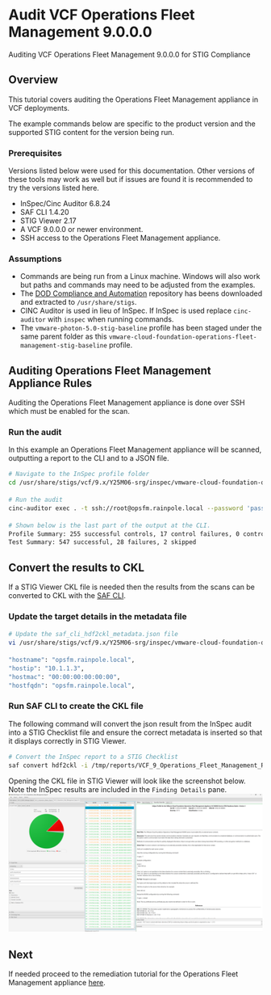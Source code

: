 # Audit VCF Operations Fleet Management 9.0.0.0
Auditing VCF Operations Fleet Management 9.0.0.0 for STIG Compliance

## Overview
This tutorial covers auditing the Operations Fleet Management appliance in VCF deployments.  

The example commands below are specific to the product version and the supported STIG content for the version being run.

### Prerequisites
Versions listed below were used for this documentation. Other versions of these tools may work as well but if issues are found it is recommended to try the versions listed here.  

* InSpec/Cinc Auditor 6.8.24
* SAF CLI 1.4.20
* STIG Viewer 2.17
* A VCF 9.0.0.0 or newer environment.
* SSH access to the Operations Fleet Management appliance.

### Assumptions
* Commands are being run from a Linux machine. Windows will also work but paths and commands may need to be adjusted from the examples.
* The [DOD Compliance and Automation](https://github.com/vmware/dod-compliance-and-automation) repository has beens downloaded and extracted to `/usr/share/stigs`.
* CINC Auditor is used in lieu of InSpec. If InSpec is used replace `cinc-auditor` with `inspec` when running commands.
* The `vmware-photon-5.0-stig-baseline` profile has been staged under the same parent folder as this `vmware-cloud-foundation-operations-fleet-management-stig-baseline` profile.

## Auditing Operations Fleet Management Appliance Rules
Auditing the Operations Fleet Management appliance is done over SSH which must be enabled for the scan.

### Run the audit
In this example an Operations Fleet Management appliance will be scanned, outputting a report to the CLI and to a JSON file.  

```bash
# Navigate to the InSpec profile folder
cd /usr/share/stigs/vcf/9.x/Y25M06-srg/inspec/vmware-cloud-foundation-operations-fleet-management-stig-baseline/

# Run the audit
cinc-auditor exec . -t ssh://root@opsfm.rainpole.local --password 'password' --show-progress --enhanced-outcomes --reporter cli json:/tmp/reports/VCF_9_Operations_Fleet_Management_Report.json

# Shown below is the last part of the output at the CLI.
Profile Summary: 255 successful controls, 17 control failures, 0 controls not reviewed, 2 controls not applicable, 0 controls have error
Test Summary: 547 successful, 28 failures, 2 skipped
```

## Convert the results to CKL
If a STIG Viewer CKL file is needed then the results from the scans can be converted to CKL with the [SAF CLI](/docs/automation-tools/safcli/).

### Update the target details in the metadata file

```bash
# Update the saf_cli_hdf2ckl_metadata.json file
vi /usr/share/stigs/vcf/9.x/Y25M06-srg/inspec/vmware-cloud-foundation-operations-fleet-management-stig-baseline/saf_cli_hdf2ckl_metadata.json

"hostname": "opsfm.rainpole.local",
"hostip": "10.1.1.3",
"hostmac": "00:00:00:00:00:00",
"hostfqdn": "opsfm.rainpole.local",
```

### Run SAF CLI to create the CKL file
The following command will convert the json result from the InSpec audit into a STIG Checklist file and ensure the correct metadata is inserted so that it displays correctly in STIG Viewer.  

```bash
# Convert the InSpec report to a STIG Checklist
saf convert hdf2ckl -i /tmp/reports/VCF_9_Operations_Fleet_Management_Report.json -o /tmp/reports/VCF_9_Operations_Fleet_Management_Report.ckl -m /usr/share/stigs/vcf/9.x/Y25M06-srg/inspec/vmware-cloud-foundation-operations-fleet-management-stig-baseline/saf_cli_hdf2ckl_metadata.json
```

Opening the CKL file in STIG Viewer will look like the screenshot below. Note the InSpec results are included in the `Finding Details` pane.  
![STIG Viewer Checklist](../../../../../images/opsfm_audit9_ckl_screenshot.png)

## Next
If needed proceed to the remediation tutorial for the Operations Fleet Management appliance [here](./remediate9-opsfm.md).
